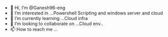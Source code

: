 - 👋 Hi, I’m @Ganesh96-eng
- 👀 I’m interested in ...Powershell Scripting and windows server and cloud 
- 🌱 I’m currently learning ...Cloud infra
- 💞️ I’m looking to collaborate on ...Cloud env..
- 📫 How to reach me ...

<!---
Ganesh96-eng/Ganesh96-eng is a ✨ special ✨ repository because its `README.md` (this file) appears on your GitHub profile.
You can click the Preview link to take a look at your changes.
--->

